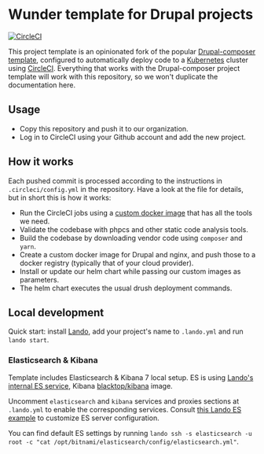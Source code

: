 # Wunder template for Drupal projects

[![CircleCI](https://circleci.com/gh/wunderio/drupal-project/tree/master.svg?style=svg)](https://circleci.com/gh/wunderio/drupal-project/tree/master)

This project template is an opinionated fork of the popular [Drupal-composer template](https://github.com/drupal-composer/drupal-project), configured to automatically deploy code to a [Kubernetes](https://kubernetes.io/) cluster using [CircleCI](https://circleci.com/). Everything that works with the Drupal-composer project template will work with this repository, so we won't duplicate the documentation here.

## Usage

- Copy this repository and push it to our organization. 
- Log in to CircleCI using your Github account and add the new project.

 
## How it works

Each pushed commit is processed according to the instructions in `.circleci/config.yml` in the repository. 
Have a look at the file for details, but in short this is how it works:

- Run the CircleCI jobs using a [custom docker image](https://github.com/wunderio/circleci-builder) that has all the tools we need.  
- Validate the codebase with phpcs and other static code analysis tools.
- Build the codebase by downloading vendor code using `composer` and `yarn`.
- Create a custom docker image for Drupal and nginx, and push those to a docker registry (typically that of your cloud provider).
- Install or update our helm chart while passing our custom images as parameters.
- The helm chart executes the usual drush deployment commands.

## Local development

Quick start: install [Lando](https://docs.devwithlando.io/), add your project's name to `.lando.yml` and run `lando start`.

### Elasticsearch & Kibana

Template includes Elasticsearch & Kibana 7 local setup. ES is using [Lando's internal ES service](https://docs.devwithlando.io/tutorials/elasticsearch.html), Kibana [blacktop/kibana](https://hub.docker.com/r/blacktop/kibana/) image.

Uncomment `elasticsearch` and `kibana` services and proxies sections at `.lando.yml` to enable the corresponding services. Consult [this Lando ES example](https://github.com/lando/lando/tree/master/examples/elasticsearch) to customize ES server configuration.

You can find default ES settings by running `lando ssh -s elasticsearch -u root -c "cat /opt/bitnami/elasticsearch/config/elasticsearch.yml"`.
